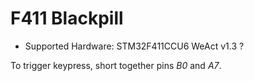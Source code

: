 # F411 Blackpill

* Supported Hardware: STM32F411CCU6 WeAct v1.3 ?

To trigger keypress, short together pins *B0* and *A7*.
